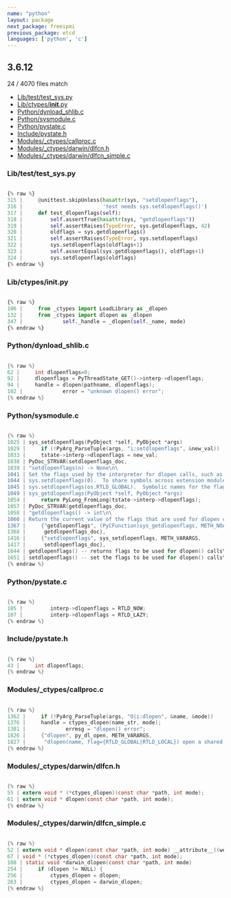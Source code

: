 ```yaml
---
name: "python"
layout: package
next_package: freeipmi
previous_package: etcd
languages: ['python', 'c']
---
```

## 3.6.12
24 / 4070 files match

 - [Lib/test/test_sys.py](#libtesttest_syspy)
 - [Lib/ctypes/__init__.py](#libctypes__init__py)
 - [Python/dynload_shlib.c](#pythondynload_shlibc)
 - [Python/sysmodule.c](#pythonsysmodulec)
 - [Python/pystate.c](#pythonpystatec)
 - [Include/pystate.h](#includepystateh)
 - [Modules/_ctypes/callproc.c](#modules_ctypescallprocc)
 - [Modules/_ctypes/darwin/dlfcn.h](#modules_ctypesdarwindlfcnh)
 - [Modules/_ctypes/darwin/dlfcn_simple.c](#modules_ctypesdarwindlfcn_simplec)

### Lib/test/test_sys.py

```python

{% raw %}
315 |     @unittest.skipUnless(hasattr(sys, "setdlopenflags"),
316 |                          'test needs sys.setdlopenflags()')
317 |     def test_dlopenflags(self):
318 |         self.assertTrue(hasattr(sys, "getdlopenflags"))
319 |         self.assertRaises(TypeError, sys.getdlopenflags, 42)
320 |         oldflags = sys.getdlopenflags()
321 |         self.assertRaises(TypeError, sys.setdlopenflags)
322 |         sys.setdlopenflags(oldflags+1)
323 |         self.assertEqual(sys.getdlopenflags(), oldflags+1)
324 |         sys.setdlopenflags(oldflags)
{% endraw %}

```
### Lib/ctypes/__init__.py

```python

{% raw %}
106 |     from _ctypes import LoadLibrary as _dlopen
132 |     from _ctypes import dlopen as _dlopen
347 |             self._handle = _dlopen(self._name, mode)
{% endraw %}

```
### Python/dynload_shlib.c

```c

{% raw %}
62 |     int dlopenflags=0;
92 |     dlopenflags = PyThreadState_GET()->interp->dlopenflags;
94 |     handle = dlopen(pathname, dlopenflags);
102 |             error = "unknown dlopen() error";
{% endraw %}

```
### Python/sysmodule.c

```c

{% raw %}
1025 | sys_setdlopenflags(PyObject *self, PyObject *args)
1029 |     if (!PyArg_ParseTuple(args, "i:setdlopenflags", &new_val))
1033 |     tstate->interp->dlopenflags = new_val;
1038 | PyDoc_STRVAR(setdlopenflags_doc,
1039 | "setdlopenflags(n) -> None\n\
1041 | Set the flags used by the interpreter for dlopen calls, such as when the\n\
1044 | sys.setdlopenflags(0).  To share symbols across extension modules, call as\n\
1045 | sys.setdlopenflags(os.RTLD_GLOBAL).  Symbolic names for the flag modules\n\
1049 | sys_getdlopenflags(PyObject *self, PyObject *args)
1054 |     return PyLong_FromLong(tstate->interp->dlopenflags);
1057 | PyDoc_STRVAR(getdlopenflags_doc,
1058 | "getdlopenflags() -> int\n\
1060 | Return the current value of the flags that are used for dlopen calls.\n\
1367 |     {"getdlopenflags", (PyCFunction)sys_getdlopenflags, METH_NOARGS,
1368 |      getdlopenflags_doc},
1416 |     {"setdlopenflags", sys_setdlopenflags, METH_VARARGS,
1417 |      setdlopenflags_doc},
1644 | getdlopenflags() -- returns flags to be used for dlopen() calls\n\
1651 | setdlopenflags() -- set the flags to be used for dlopen() calls\n\
{% endraw %}

```
### Python/pystate.c

```c

{% raw %}
105 |         interp->dlopenflags = RTLD_NOW;
107 |         interp->dlopenflags = RTLD_LAZY;
{% endraw %}

```
### Include/pystate.h

```c

{% raw %}
43 |     int dlopenflags;
{% endraw %}

```
### Modules/_ctypes/callproc.c

```c

{% raw %}
1362 |     if (!PyArg_ParseTuple(args, "O|i:dlopen", &name, &mode))
1376 |     handle = ctypes_dlopen(name_str, mode);
1381 |             errmsg = "dlopen() error";
1826 |     {"dlopen", py_dl_open, METH_VARARGS,
1827 |      "dlopen(name, flag={RTLD_GLOBAL|RTLD_LOCAL}) open a shared library"},
{% endraw %}

```
### Modules/_ctypes/darwin/dlfcn.h

```c

{% raw %}
55 | extern void * (*ctypes_dlopen)(const char *path, int mode);
61 | extern void * dlopen(const char *path, int mode);
{% endraw %}

```
### Modules/_ctypes/darwin/dlfcn_simple.c

```c

{% raw %}
52 | extern void * dlopen(const char *path, int mode) __attribute__((weak_import));
67 | void * (*ctypes_dlopen)(const char *path, int mode);
108 | static void *darwin_dlopen(const char *path, int mode)
254 |     if (dlopen != NULL) {
256 |         ctypes_dlopen = dlopen;
263 |         ctypes_dlopen = darwin_dlopen;
{% endraw %}

```